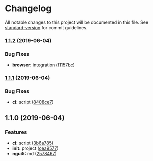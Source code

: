 # Changelog

All notable changes to this project will be documented in this file. See [standard-version](https://github.com/conventional-changelog/standard-version) for commit guidelines.

### [1.1.2](https://github.com/Soontao/presentations/compare/v1.1.1...v1.1.2) (2019-06-04)


### Bug Fixes

* **browser:** integration ([f1157bc](https://github.com/Soontao/presentations/commit/f1157bc))



### [1.1.1](https://github.com/Soontao/presentations/compare/v1.1.0...v1.1.1) (2019-06-04)


### Bug Fixes

* **ci:** script ([8408ce7](https://github.com/Soontao/presentations/commit/8408ce7))



## 1.1.0 (2019-06-04)


### Features

* **ci:** script ([3b6a785](https://github.com/Soontao/presentations/commit/3b6a785))
* **init:** project ([cea9577](https://github.com/Soontao/presentations/commit/cea9577))
* **ngui5:** md ([2578467](https://github.com/Soontao/presentations/commit/2578467))
